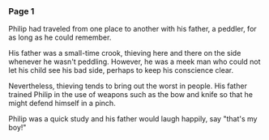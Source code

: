 ### Page 1

Philip had traveled from one place to another with his father, a peddler, for as long as he could remember.

His father was a small-time crook, thieving here and there on the side whenever he wasn't peddling. However, he was a meek man who could not let his child see his bad side, perhaps to keep his conscience clear.

Nevertheless, thieving tends to bring out the worst in people. His father trained Philip in the use of weapons such as the bow and knife so that he might defend himself in a pinch.

Philip was a quick study and his father would laugh happily, say "that's my boy!"